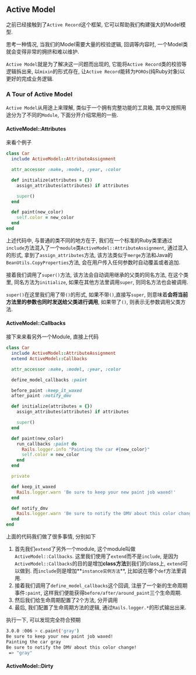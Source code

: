 ## Active Model

之前已经接触到了`Active Record`这个框架, 它可以帮助我们构建强大的Model模型. 

思考一种情况, 当我们的Model需要大量的校验逻辑, 回调等内容时, 一个Model类就会变得非常的拥挤和难以维护.

`Active Model`就是为了解决这一问题而出现的, 它能将`Active Record`类的校验等逻辑拆出来, 以`mixin`的形式存在, 让`Active Record`能转为`POROs`(纯Ruby对象)以更好的完成业务逻辑.

### A Tour of Active Model

`Active Model`从用途上来理解, 类似于一个拥有完整功能的工具箱, 其中又按照用途分为了不同的`Module`, 下面分开介绍常用的一些.

#### ActiveModel::Attributes

来看个例子

```ruby
class Car
  include ActiveModel::AttributeAssignment

  attr_accessor :make, :model, :year, :color

  def initialize(attributes = {})
    assign_attributes(attributes) if attributes 

    super()
  end

  def paint(new_color)
    self.color = new_color
  end
end
```

上述代码中, 与普通的类不同的地方在于, 我们在一个标准的Ruby类里通过`include`方法混入了一个`module`类`ActiveModel::AttributeAssignment`, 通过混入的形式, 拿到了`assign_attributes`方法, 该方法类似于`merge`方法和Java的`BeanUtils.CopyProperties`方法, 会在用户传入任何参数时自动覆盖或者追加.

接着我们调用了`super()`方法, 该方法会自动调用继承的父类的同名方法, 在这个类里, 同名方法为`initialize`, 如果在其他方法里调用`super`, 则同名方法也会被调用.

`super()`在这里我们用了带`()`的形式, 如果不带`()`,直接写`super`, 则意味着**会将当前方法里的参数也同时发送给父类进行调用**, 如果带了`()`, 则表示无参数调用父类方法.

#### ActiveModel::Callbacks

接下来来看另外一个Module, 直接上代码

```ruby
class Car
  include ActiveModel::AttributeAssignment
  extend ActiveModel::Callbacks

  attr_accessor :make, :model, :year, :color

  define_model_callbacks :paint

  before_paint :keep_it_waxed
  after_paint :notify_dmv

  def initialize(attributes = {})
    assign_attributes(attributes) if attributes

    super()
  end

  def paint(new_color)
    run_callbacks :paint do
      Rails.logger.info "Painting the car #{new_color}"
      self.color = new_color
    end
  end

  private

  def keep_it_waxed
    Rails.logger.warn 'Be sure to keep your new paint job waxed!'
  end

  def notify_dmv
    Rails.logger.warn 'Be sure to notify the DMV about this color change!'
  end
end
```

上面的代码我们做了很多事情, 分别如下

1. 首先我们`extend`了另外一个module, 这个module叫做`ActiveModel::Callbacks`. 这里我们使用了`extend`而不是`include`, 是因为`ActiveModel::Callbacks`的目的是增加**class方法**到我们的class上, `extend`可以做到. 而`include`则是增加**`instance实例方法`**, 比如说在哪个`def`方法里调用.
2. 接着我们调用了`define_model_callbacks`这个回调, 注册了一个新的生命周期事件`:paint`, 这样我们便能获得`before/after/around_paint`三个生命周期.
3. 然后我们给生命周期配置了2个方法, 分开调用
4. 最后, 我们配置了生命周期方法的逻辑, 通过`Rails.logger.*`的形式输出出来.

执行一下, 可以发现完全符合预期

```sh
3.0.0 :006 > c.paint('gray')
Be sure to keep your new paint job waxed!
Painting the car gray                          
Be sure to notify the DMV about this color change!
 => "gray"  
```

#### ActiveModel::Dirty
